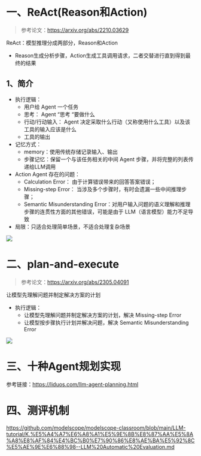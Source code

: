 # 一、ReAct(Reason和Action)

> 参考论文：https://arxiv.org/abs/2210.03629

ReAct：模型推理分成两部分，Reason和Action

- Reason生成分析步骤，Action生成工具调用请求，二者交替进行直到得到最终的结果

## 1、简介

- 执行逻辑：
    - 用户给 Agent 一个任务
    - 思考： Agent “思考 “要做什么
    - 行动/行动输入： Agent 决定采取什么行动（又称使用什么工具）以及该工具的输入应该是什么
    - 工具的输出
- 记忆方式：
    - memory：使用传统存储记录输入、输出
    - 步骤记忆：保留一个与该任务相关的中间 Agent 步骤，并将完整的列表传递给LLM调用
- Action Agent 存在的问题：
    - Calculation Error： 由于计算错误带来的回答答案错误；
    - Missing-step Error： 当涉及多个步骤时，有时会遗漏一些中间推理步骤；
    - Semantic Misunderstanding Error：对用户输入问题的语义理解和推理步骤的连贯性方面的其他错误，可能是由于 LLM（语言模型）能力不足导致
- 局限：只适合处理简单场景，不适合处理复杂场景

<img src="/Users/admin/alltext/learnNote/pics/llm/llm_3.png">

# 二、plan-and-execute

> 参考论文：https://arxiv.org/abs/2305.04091

让模型先理解问题并制定解决方案的计划

- 执行逻辑：
    - 让模型先理解问题并制定解决方案的计划，解决 Missing-step Error
    - 让模型按步骤执行计划并解决问题，解决 Semantic Misunderstanding Error

<img src="/Users/admin/alltext/learnNote/pics/llm/llm_4.png">

# 三、十种Agent规划实现

参考链接：https://liduos.com/llm-agent-planning.html



# 四、测评机制

https://github.com/modelscope/modelscope-classroom/blob/main/LLM-tutorial/K.%E5%A4%A7%E6%A8%A1%E5%9E%8B%E8%87%AA%E5%8A%A8%E8%AF%84%E4%BC%B0%E7%90%86%E8%AE%BA%E5%92%8C%E5%AE%9E%E6%88%98--LLM%20Automatic%20Evaluation.md
